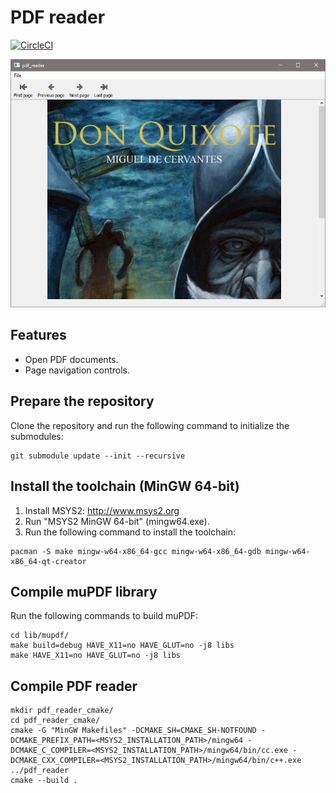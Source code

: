# PDF reader
[![CircleCI](https://circleci.com/gh/antonioborondo/pdf_reader.svg?style=svg)](https://circleci.com/gh/antonioborondo/pdf_reader)

![Screenshot](resources/screenshot.png?raw=true)

## Features
- Open PDF documents.
- Page navigation controls.

## Prepare the repository
Clone the repository and run the following command to initialize the submodules:
```
git submodule update --init --recursive
```
## Install the toolchain (MinGW 64-bit)
1. Install MSYS2: http://www.msys2.org
1. Run "MSYS2 MinGW 64-bit" (mingw64.exe).
1. Run the following command to install the toolchain:
```
pacman -S make mingw-w64-x86_64-gcc mingw-w64-x86_64-gdb mingw-w64-x86_64-qt-creator
```
## Compile muPDF library
Run the following commands to build muPDF:
```
cd lib/mupdf/
make build=debug HAVE_X11=no HAVE_GLUT=no -j8 libs
make HAVE_X11=no HAVE_GLUT=no -j8 libs
```
## Compile PDF reader
```
mkdir pdf_reader_cmake/
cd pdf_reader_cmake/
cmake -G "MinGW Makefiles" -DCMAKE_SH=CMAKE_SH-NOTFOUND -DCMAKE_PREFIX_PATH=<MSYS2_INSTALLATION_PATH>/mingw64 -DCMAKE_C_COMPILER=<MSYS2_INSTALLATION_PATH>/mingw64/bin/cc.exe -DCMAKE_CXX_COMPILER=<MSYS2_INSTALLATION_PATH>/mingw64/bin/c++.exe ../pdf_reader
cmake --build .
```
